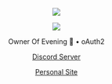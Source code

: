 <p align="center">  
<img src="https://www.icegif.com/wp-content/uploads/2022/12/icegif-1699.gif">
</p>
    <p align="center">
  <img src="https://discord.c99.nl/widget/theme-4/312390329900990465.png"/>
</p>
<p align="center">
Owner Of Evening 🌇 • oAuth2
<p align="center">
    <a href="https://discord.gg/oauth2">Discord Server</a>
    <p align="center">
    <a href="1vx.nl">Personal Site</a>
    
